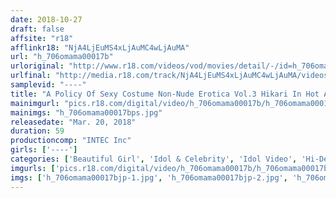 ```yaml
---
date: 2018-10-27
draft: false
affsite: "r18"
afflinkr18: "NjA4LjEuMS4xLjAuMC4wLjAuMA"
url: "h_706omama00017b"
urloriginal: "http://www.r18.com/videos/vod/movies/detail/-/id=h_706omama00017b"
urlfinal: "http://media.r18.com/track/NjA4LjEuMS4xLjAuMC4wLjAuMA/videos/vod/movies/detail/-/id=h_706omama00017b"
samplevid: "----"
title: "A Policy Of Sexy Costume Non-Nude Erotica Vol.3 Hikari In Hot And Furious Erotic Videos! Hikari"
mainimgurl: "pics.r18.com/digital/video/h_706omama00017b/h_706omama00017bps.jpg"
mainimgs: "h_706omama00017bps.jpg"
releasedate: "Mar. 20, 2018"
duration: 59
productioncomp: "INTEC Inc"
girls: ['----']
categories: ['Beautiful Girl', 'Idol & Celebrity', 'Idol Video', 'Hi-Def']
imgurls: ['pics.r18.com/digital/video/h_706omama00017b/h_706omama00017bjp-1.jpg', 'pics.r18.com/digital/video/h_706omama00017b/h_706omama00017bjp-2.jpg', 'pics.r18.com/digital/video/h_706omama00017b/h_706omama00017bjp-3.jpg', 'pics.r18.com/digital/video/h_706omama00017b/h_706omama00017bjp-4.jpg', 'pics.r18.com/digital/video/h_706omama00017b/h_706omama00017bjp-5.jpg', 'pics.r18.com/digital/video/h_706omama00017b/h_706omama00017bjp-6.jpg', 'pics.r18.com/digital/video/h_706omama00017b/h_706omama00017bjp-7.jpg', 'pics.r18.com/digital/video/h_706omama00017b/h_706omama00017bjp-8.jpg', 'pics.r18.com/digital/video/h_706omama00017b/h_706omama00017bjp-9.jpg', 'pics.r18.com/digital/video/h_706omama00017b/h_706omama00017bjp-10.jpg', 'pics.r18.com/digital/video/h_706omama00017b/h_706omama00017bjp-11.jpg', 'pics.r18.com/digital/video/h_706omama00017b/h_706omama00017bjp-12.jpg', 'pics.r18.com/digital/video/h_706omama00017b/h_706omama00017bjp-13.jpg', 'pics.r18.com/digital/video/h_706omama00017b/h_706omama00017bjp-14.jpg', 'pics.r18.com/digital/video/h_706omama00017b/h_706omama00017bjp-15.jpg', 'pics.r18.com/digital/video/h_706omama00017b/h_706omama00017bjp-16.jpg', 'pics.r18.com/digital/video/h_706omama00017b/h_706omama00017bjp-17.jpg', 'pics.r18.com/digital/video/h_706omama00017b/h_706omama00017bjp-18.jpg', 'pics.r18.com/digital/video/h_706omama00017b/h_706omama00017bjp-19.jpg', 'pics.r18.com/digital/video/h_706omama00017b/h_706omama00017bjp-20.jpg']
imgs: ['h_706omama00017bjp-1.jpg', 'h_706omama00017bjp-2.jpg', 'h_706omama00017bjp-3.jpg', 'h_706omama00017bjp-4.jpg', 'h_706omama00017bjp-5.jpg', 'h_706omama00017bjp-6.jpg', 'h_706omama00017bjp-7.jpg', 'h_706omama00017bjp-8.jpg', 'h_706omama00017bjp-9.jpg', 'h_706omama00017bjp-10.jpg', 'h_706omama00017bjp-11.jpg', 'h_706omama00017bjp-12.jpg', 'h_706omama00017bjp-13.jpg', 'h_706omama00017bjp-14.jpg', 'h_706omama00017bjp-15.jpg', 'h_706omama00017bjp-16.jpg', 'h_706omama00017bjp-17.jpg', 'h_706omama00017bjp-18.jpg', 'h_706omama00017bjp-19.jpg', 'h_706omama00017bjp-20.jpg']
---
```

